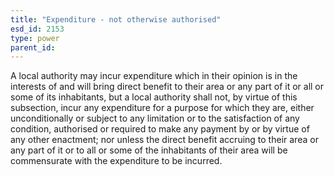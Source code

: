 ```yaml
---
title: "Expenditure - not otherwise authorised"
esd_id: 2153
type: power
parent_id:  
---
```


A local authority may incur expenditure which in their opinion is in the interests of and will bring direct benefit to their area or any part of it or all or some of its inhabitants, but a local authority shall not, by virtue of this subsection, incur any expenditure for a purpose for which they are, either unconditionally or subject to any limitation or to the satisfaction of any condition, authorised or required to make any payment by or by virtue of any other enactment; nor unless the direct benefit accruing to their area or any part of it or to all or some of the inhabitants of their area will be commensurate with the expenditure to be incurred.

